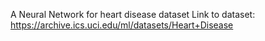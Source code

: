 A Neural Network for heart disease dataset
Link to dataset: https://archive.ics.uci.edu/ml/datasets/Heart+Disease
